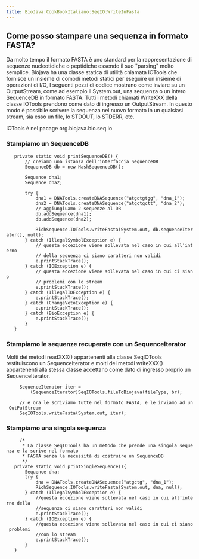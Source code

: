 ```yaml
---
title: BioJava:CookBookItaliano:SeqIO:WriteInFasta
---
```


Come posso stampare una sequenza in formato FASTA?
--------------------------------------------------

Da molto tempo il formato FASTA è uno standard per la rappresentazione
di sequenze nucleotidiche o peptidiche essendo il suo "parsing" molto
semplice. Biojava ha una classe statica di utilità chiamata IOTools che
fornisce un insieme di comodi metodi statici per eseguire un insieme di
operazioni di I/O, I seguenti pezzi di codice mostrano come inviare su
un OutputStream, come ad esempio il System.out, una sequenza o un intero
SequenceDB in formato FASTA. Tutti i metodi chiamati WriteXXX della
classe IOTools prendono come dato di ingresso un OutputStream. In questo
modo è possibile scrivere la sequenza nel nuovo formato in un qualsiasi
stream, sia esso un file, lo STDOUT, lo STDERR, etc.

IOTools è nel pacage org.biojava.bio.seq.io

### Stampiamo un SequenceDB

<java>

`   private static void printSequenceDB() {`  
`       // creiamo una istanza dell'interfaccia SequenceDB`  
`       SequenceDB db = new HashSequenceDB();`  
`       `  
`       Sequence dna1;`  
`       Sequence dna2;`

`       try {`  
`           dna1 = DNATools.createDNASequence("atgctgtgg", "dna_1");`  
`           dna2 = DNATools.createDNASequence("atgctgctt", "dna_2");`  
`           // aggiungiuamo 2 sequenze al DB`  
`           db.addSequence(dna1);`  
`           db.addSequence(dna2);`  
`           `  
`           RichSequence.IOTools.writeFasta(System.out, db.sequenceIterator(), null);`  
`       } catch (IllegalSymbolException e) {`  
`           // questa eccezione viene sollevata nel caso in cui all'interno`  
`           // della sequenza ci siano caratteri non validi`  
`           e.printStackTrace();`  
`       } catch (IOException e) {`  
`           // questa eccezione viene sollevata nel caso in cui ci siano`  
`           // problemi con lo stream`  
`           e.printStackTrace();`  
`       } catch (IllegalIDException e) {`  
`           e.printStackTrace();`  
`       } catch (ChangeVetoException e) {`  
`           e.printStackTrace();`  
`       } catch (BioException e) {`  
`           e.printStackTrace();`  
`       }`  
`   }`

</java>

### Stampiamo le sequenze recuperate con un SequenceIterator

Molti dei metodi readXXX() appartenenti alla classe SeqIOTools
restituiscono un SequenceIterator e molti dei metodi writeXXX()
appartenenti alla stessa classe accettano come dato di ingresso proprio
un SequenceIterator.

<java>

`     SequenceIterator iter =`  
`         (SequenceIterator)SeqIOTools.fileToBiojava(fileType, br);`

`     // e ora le scriviamo tutte nel formato FASTA, e le inviamo ad un OutPutStream`  
`     SeqIOTools.writeFasta(System.out, iter);`

</java>

### Stampiamo una singola sequenza

<java>

`     /*`  
`      * La classe SeqIOTools ha un metodo che prende una singola sequenza e la scrive nel formato `  
`      * FASTA senza la necessità di costruire un SequenceDB`  
`      */`  
`   private static void printSingleSequence(){`  
`       Sequence dna;`  
`       try {`  
`           dna = DNATools.createDNASequence("atgctg", "dna_1");`  
`           RichSequence.IOTools.writeFasta(System.out, dna, null);`  
`       } catch (IllegalSymbolException e) {`  
`           //questa eccezione viene sollevata nel caso in cui all'interno della`  
`           //sequenza ci siano caratteri non validi`  
`           e.printStackTrace();`  
`       } catch (IOException e) {`  
`           //questa eccezione viene sollevata nel caso in cui ci siano problemi`  
`           //con lo stream`  
`           e.printStackTrace();`  
`       }       `  
`   }`

</java>
